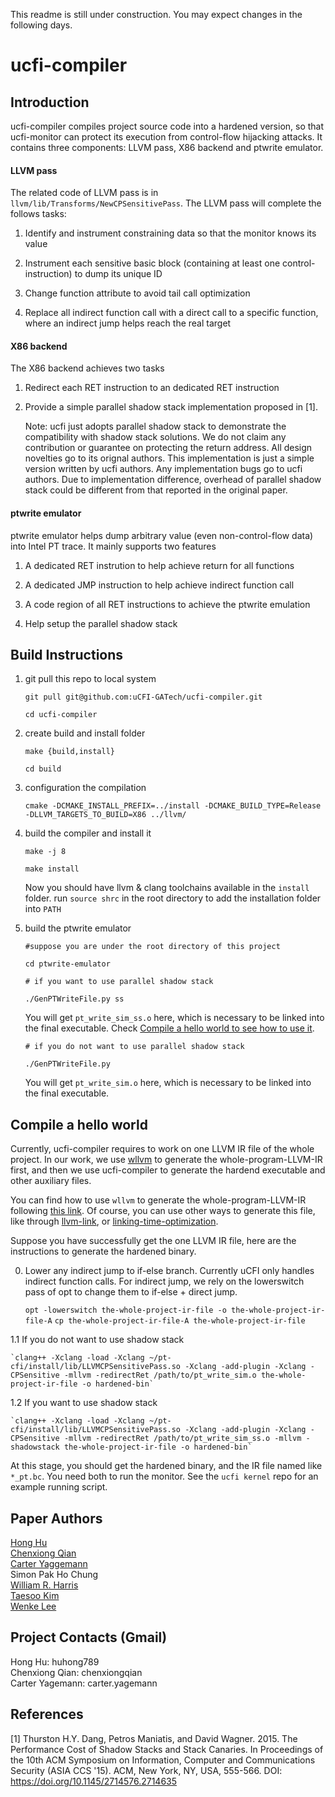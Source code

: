 This readme is still under construction. You may expect changes in the following days.

# ucfi-compiler

## Introduction

ucfi-compiler compiles project source code into a hardened version, so that ucfi-monitor can protect its execution from control-flow hijacking attacks. It contains three components: LLVM pass, X86 backend and ptwrite emulator.

#### LLVM pass

The related code of LLVM pass is in `llvm/lib/Transforms/NewCPSensitivePass`. The LLVM pass will complete the follows tasks:

1. Identify and instrument constraining data so that the monitor knows its value

2. Instrument each sensitive basic block (containing at least one control-instruction) to dump its unique ID

3. Change function attribute to avoid tail call optimization

4. Replace all indirect function call with a direct call to a specific function, where an indirect jump helps reach the real target

#### X86 backend

The X86 backend achieves two tasks

1. Redirect each RET instruction to an dedicated RET instruction

2. Provide a simple parallel shadow stack implementation proposed in [1].

   Note: ucfi just adopts parallel shadow stack to demonstrate the compatibility with shadow stack solutions. We do not claim any contribution or guarantee on protecting the return address. All design novelties go to its orignal authors. This implementation is just a simple version written by ucfi authors. Any implementation bugs go to ucfi authors. Due to implementation difference, overhead of parallel shadow stack could be different from that reported in the original paper.

#### ptwrite emulator

ptwrite emulator helps dump arbitrary value (even non-control-flow data) into Intel PT trace. It mainly supports two features

1. A dedicated RET instrution to help achieve return for all functions

2. A dedicated JMP instruction to help achieve indirect function call

3. A code region of all RET instructions to achieve the ptwrite emulation

4. Help setup the parallel shadow stack

## Build Instructions

1. git pull this repo to local system

    `git pull git@github.com:uCFI-GATech/ucfi-compiler.git`
    
    `cd ucfi-compiler`
    
2. create build and install folder

    `make {build,install}`
    
    `cd build`
    
3. configuration the compilation

    `cmake -DCMAKE_INSTALL_PREFIX=../install -DCMAKE_BUILD_TYPE=Release -DLLVM_TARGETS_TO_BUILD=X86 ../llvm/`
    
4. build the compiler and install it

    `make -j 8`
    
    `make install`
    
     Now you should have llvm & clang toolchains available in the `install` folder. run `source shrc` in the root directory to add the installation folder into `PATH`

5. build the ptwrite emulator

   `#suppose you are under the root directory of this project`
   
   `cd ptwrite-emulator`
   
   `# if you want to use parallel shadow stack`
   
   `./GenPTWriteFile.py ss`
   
   You will get `pt_write_sim_ss.o` here, which is necessary to be linked into the final executable. Check [Compile a hello world to see how to use it](README.md#compile-a-hello-world).
   
   `# if you do not want to use parallel shadow stack`
   
   `./GenPTWriteFile.py`
   
   You will get `pt_write_sim.o` here, which is necessary to be linked into the final executable.

## Compile a hello world

Currently, ucfi-compiler requires to work on one LLVM IR file of the whole project. In our work, we use [wllvm](https://github.com/travitch/whole-program-llvm) to generate the whole-program-LLVM-IR first, and then we use ucfi-compiler to generate the hardend executable and other auxiliary files.

You can find how to use `wllvm` to generate the whole-program-LLVM-IR following [this link](https://github.com/travitch/whole-program-llvm). Of course, you can use other ways to generate this file, like through [llvm-link](http://llvm.org/docs/CommandGuide/llvm-link.html), or [linking-time-optimization](https://llvm.org/docs/LinkTimeOptimization.html). 

Suppose you have successfully get the one LLVM IR file, here are the instructions to generate the hardened binary. 

0. Lower any indirect jump to if-else branch. Currently uCFI only handles indirect function calls. For indirect jump, we rely on the lowerswitch pass of opt to change them to if-else + direct jump. 

    `opt -lowerswitch the-whole-project-ir-file -o the-whole-project-ir-file-A`
    `cp the-whole-project-ir-file-A the-whole-project-ir-file`

1.1 If you do not want to use shadow stack

    `clang++ -Xclang -load -Xclang ~/pt-cfi/install/lib/LLVMCPSensitivePass.so -Xclang -add-plugin -Xclang -CPSensitive -mllvm -redirectRet /path/to/pt_write_sim.o the-whole-project-ir-file -o hardened-bin`
    
1.2 If you want to use shadow stack

    `clang++ -Xclang -load -Xclang ~/pt-cfi/install/lib/LLVMCPSensitivePass.so -Xclang -add-plugin -Xclang -CPSensitive -mllvm -redirectRet /path/to/pt_write_sim_ss.o -mllvm -shadowstack the-whole-project-ir-file -o hardened-bin`
    
At this stage, you should get the hardened binary, and the IR file named like `*_pt.bc`. You need both to run the monitor. See the `ucfi kernel` repo for an example running script.
    
## Paper Authors

[Hong Hu](https://www.cc.gatech.edu/~hhu86/)<br />
[Chenxiong Qian](https://0-14n.github.io/)<br />
[Carter Yaggemann](https://carteryagemann.com/)<br />
Simon Pak Ho Chung<br />
[William R. Harris](https://galois.com/team/bill-harris/)<br />
[Taesoo Kim](https://taesoo.kim/)<br />
[Wenke Lee](http://wenke.gtisc.gatech.edu/)

## Project Contacts (Gmail)

Hong Hu: huhong789<br />
Chenxiong Qian: chenxiongqian<br />
Carter Yagemann: carter.yagemann

## References

[1] Thurston H.Y. Dang, Petros Maniatis, and David Wagner. 2015. The Performance Cost of Shadow Stacks and Stack Canaries. In Proceedings of the 10th ACM Symposium on Information, Computer and Communications Security (ASIA CCS '15). ACM, New York, NY, USA, 555-566. DOI: https://doi.org/10.1145/2714576.2714635
